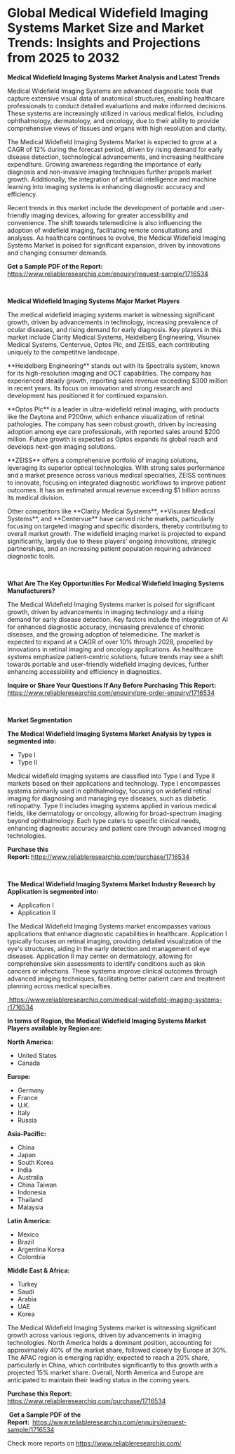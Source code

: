 <p><h1>Global Medical Widefield Imaging Systems Market Size and Market Trends: Insights and Projections from 2025 to 2032</h1></p><p><strong>Medical Widefield Imaging Systems Market Analysis and Latest Trends</strong></p>
<p><p>Medical Widefield Imaging Systems are advanced diagnostic tools that capture extensive visual data of anatomical structures, enabling healthcare professionals to conduct detailed evaluations and make informed decisions. These systems are increasingly utilized in various medical fields, including ophthalmology, dermatology, and oncology, due to their ability to provide comprehensive views of tissues and organs with high resolution and clarity.</p><p>The Medical Widefield Imaging Systems Market is expected to grow at a CAGR of 12% during the forecast period, driven by rising demand for early disease detection, technological advancements, and increasing healthcare expenditure. Growing awareness regarding the importance of early diagnosis and non-invasive imaging techniques further propels market growth. Additionally, the integration of artificial intelligence and machine learning into imaging systems is enhancing diagnostic accuracy and efficiency. </p><p>Recent trends in this market include the development of portable and user-friendly imaging devices, allowing for greater accessibility and convenience. The shift towards telemedicine is also influencing the adoption of widefield imaging, facilitating remote consultations and analyses. As healthcare continues to evolve, the Medical Widefield Imaging Systems Market is poised for significant expansion, driven by innovations and changing consumer demands.</p></p>
<p><strong>Get a Sample PDF of the Report:&nbsp;</strong> <a href="https://www.reliableresearchiq.com/enquiry/request-sample/1716534?utm_campaign=104&utm_medium=2&utm_source=Github&utm_content=ia&utm_term=12012025&utm_id=medical-widefield-imaging-systems">https://www.reliableresearchiq.com/enquiry/request-sample/1716534</a></p>
<p>&nbsp;</p>
<p><strong>Medical Widefield Imaging Systems Major Market Players</strong></p>
<p><p>The medical widefield imaging systems market is witnessing significant growth, driven by advancements in technology, increasing prevalence of ocular diseases, and rising demand for early diagnosis. Key players in this market include Clarity Medical Systems, Heidelberg Engineering, Visunex Medical Systems, Centervue, Optos Plc, and ZEISS, each contributing uniquely to the competitive landscape.</p><p>**Heidelberg Engineering** stands out with its Spectralis system, known for its high-resolution imaging and OCT capabilities. The company has experienced steady growth, reporting sales revenue exceeding $300 million in recent years. Its focus on innovation and strong research and development has positioned it for continued expansion.</p><p>**Optos Plc** is a leader in ultra-widefield retinal imaging, with products like the Daytona and P200nw, which enhance visualization of retinal pathologies. The company has seen robust growth, driven by increasing adoption among eye care professionals, with reported sales around $200 million. Future growth is expected as Optos expands its global reach and develops next-gen imaging solutions.</p><p>**ZEISS** offers a comprehensive portfolio of imaging solutions, leveraging its superior optical technologies. With strong sales performance and a market presence across various medical specialties, ZEISS continues to innovate, focusing on integrated diagnostic workflows to improve patient outcomes. It has an estimated annual revenue exceeding $1 billion across its medical division.</p><p>Other competitors like **Clarity Medical Systems**, **Visunex Medical Systems**, and **Centervue** have carved niche markets, particularly focusing on targeted imaging and specific disorders, thereby contributing to overall market growth. The widefield imaging market is projected to expand significantly, largely due to these players’ ongoing innovations, strategic partnerships, and an increasing patient population requiring advanced diagnostic tools.</p></p>
<p>&nbsp;</p>
<p><strong>What Are The Key Opportunities For Medical Widefield Imaging Systems Manufacturers?</strong></p>
<p><p>The Medical Widefield Imaging Systems market is poised for significant growth, driven by advancements in imaging technology and a rising demand for early disease detection. Key factors include the integration of AI for enhanced diagnostic accuracy, increasing prevalence of chronic diseases, and the growing adoption of telemedicine. The market is expected to expand at a CAGR of over 10% through 2028, propelled by innovations in retinal imaging and oncology applications. As healthcare systems emphasize patient-centric solutions, future trends may see a shift towards portable and user-friendly widefield imaging devices, further enhancing accessibility and efficiency in diagnostics.</p></p>
<p><strong>Inquire or Share Your Questions If Any Before Purchasing This Report:</strong> <a href="https://www.reliableresearchiq.com/enquiry/pre-order-enquiry/1716534?utm_campaign=104&utm_medium=2&utm_source=Github&utm_content=ia&utm_term=12012025&utm_id=medical-widefield-imaging-systems">https://www.reliableresearchiq.com/enquiry/pre-order-enquiry/1716534</a></p>
<p>&nbsp;</p>
<p><strong>Market Segmentation</strong></p>
<p><strong>The Medical Widefield Imaging Systems Market Analysis by types is segmented into:</strong></p>
<p><ul><li>Type I</li><li>Type II</li></ul></p>
<p><p>Medical widefield imaging systems are classified into Type I and Type II markets based on their applications and technology. Type I encompasses systems primarily used in ophthalmology, focusing on widefield retinal imaging for diagnosing and managing eye diseases, such as diabetic retinopathy. Type II includes imaging systems applied in various medical fields, like dermatology or oncology, allowing for broad-spectrum imaging beyond ophthalmology. Each type caters to specific clinical needs, enhancing diagnostic accuracy and patient care through advanced imaging technologies.</p></p>
<p><strong>Purchase this Report:&nbsp;</strong><a href="https://www.reliableresearchiq.com/purchase/1716534?utm_campaign=104&utm_medium=2&utm_source=Github&utm_content=ia&utm_term=12012025&utm_id=medical-widefield-imaging-systems">https://www.reliableresearchiq.com/purchase/1716534</a></p>
<p>&nbsp;</p>
<p><strong>The Medical Widefield Imaging Systems Market Industry Research by Application is segmented into:</strong></p>
<p><ul><li>Application I</li><li>Application II</li></ul></p>
<p><p>The Medical Widefield Imaging Systems market encompasses various applications that enhance diagnostic capabilities in healthcare. Application I typically focuses on retinal imaging, providing detailed visualization of the eye's structures, aiding in the early detection and management of eye diseases. Application II may center on dermatology, allowing for comprehensive skin assessments to identify conditions such as skin cancers or infections. These systems improve clinical outcomes through advanced imaging techniques, facilitating better patient care and treatment planning across medical specialties.</p></p>
<p><a href="https://www.reliableresearchiq.com/medical-widefield-imaging-systems-r1716534?utm_campaign=104&utm_medium=2&utm_source=Github&utm_content=ia&utm_term=12012025&utm_id=medical-widefield-imaging-systems">&nbsp;https://www.reliableresearchiq.com/medical-widefield-imaging-systems-r1716534</a></p>
<p><strong>In terms of Region, the Medical Widefield Imaging Systems Market Players available by Region are:</strong></p>
<p>
    <p> <strong> North America: </strong>
        <ul>
            <li>United States</li>
            <li>Canada</li>
        </ul>
        </p> 
    <p> <strong> Europe: </strong>
        <ul>
            <li>Germany</li>
            <li>France</li>
            <li>U.K.</li>
            <li>Italy</li>
            <li>Russia</li>
        </ul>
        </p> 
    <p> <strong> Asia-Pacific: </strong>
        <ul>
            <li>China</li>
            <li>Japan</li>
            <li>South Korea</li>
            <li>India</li>
            <li>Australia</li>
            <li>China Taiwan</li>
            <li>Indonesia</li>
            <li>Thailand</li>
            <li>Malaysia</li>
        </ul>
        </p> 
    <p> <strong> Latin America: </strong>
        <ul>
            <li>Mexico</li>
            <li>Brazil</li>
            <li>Argentina Korea</li>
            <li>Colombia</li>
        </ul>
        </p> 
    <p> <strong> Middle East & Africa: </strong>
        <ul>
            <li>Turkey</li>
            <li>Saudi</li>
            <li>Arabia</li>
            <li>UAE</li>
            <li>Korea</li>
        </ul>
    </p>
    </p>
<p><p>The Medical Widefield Imaging Systems market is witnessing significant growth across various regions, driven by advancements in imaging technologies. North America holds a dominant position, accounting for approximately 40% of the market share, followed closely by Europe at 30%. The APAC region is emerging rapidly, expected to reach a 20% share, particularly in China, which contributes significantly to this growth with a projected 15% market share. Overall, North America and Europe are anticipated to maintain their leading status in the coming years.</p></p>
<p><strong>Purchase this Report: </strong><a href="https://www.reliableresearchiq.com/purchase/1716534?utm_campaign=104&utm_medium=2&utm_source=Github&utm_content=ia&utm_term=12012025&utm_id=medical-widefield-imaging-systems">https://www.reliableresearchiq.com/purchase/1716534</a></p>
<p>&nbsp;<strong>Get a Sample PDF of the Report:&nbsp;&nbsp;</strong><a href="https://www.reliableresearchiq.com/enquiry/request-sample/1716534?utm_campaign=104&utm_medium=2&utm_source=Github&utm_content=ia&utm_term=12012025&utm_id=medical-widefield-imaging-systems">https://www.reliableresearchiq.com/enquiry/request-sample/1716534</a></p>
<p><strong></strong></p>
<p>Check more reports on <a href="https://www.reliableresearchiq.com/?utm_campaign=104&utm_medium=2&utm_source=Github&utm_content=ia&utm_term=12012025&utm_id=medical-widefield-imaging-systems">https://www.reliableresearchiq.com/</a></p>
